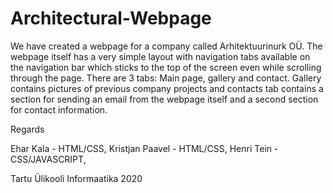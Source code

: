 # Architectural-Webpage

We have created a webpage for a company called Arhitektuurinurk OÜ. The webpage itself has a very simple layout with navigation tabs available on the navigation bar which sticks
to the top of the screen even while scrolling through the page. There are 3 tabs: Main page, gallery and contact. Gallery contains pictures of previous company projects and
contacts tab contains a section for sending an email from the webpage itself and a second section for contact information.

Regards

Ehar Kala - HTML/CSS, 
Kristjan Paavel - HTML/CSS, 
Henri Tein - CSS/JAVASCRIPT, 

Tartu Ülikooli Informaatika
2020
